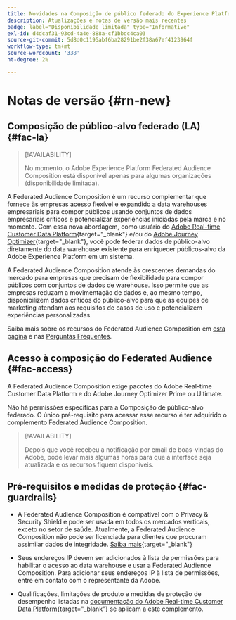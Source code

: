 ```yaml
---
title: Novidades na Composição de público federado do Experience Platform
description: Atualizações e notas de versão mais recentes
badge: label="Disponibilidade limitada" type="Informative"
exl-id: d4dcaf31-93cd-4a4e-888a-cf1bbdc4ca03
source-git-commit: 5d8d0c1195abf6ba28291be2f38a67ef4123964f
workflow-type: tm+mt
source-wordcount: '338'
ht-degree: 2%

---
```


# Notas de versão {#rn-new}

## Composição de público-alvo federado (LA) {#fac-la}

>[!AVAILABILITY]
>
>No momento, o Adobe Experience Platform Federated Audience Composition está disponível apenas para algumas organizações (disponibilidade limitada).
>

A Federated Audience Composition é um recurso complementar que fornece às empresas acesso flexível e expandido a data warehouses empresariais para compor públicos usando conjuntos de dados empresariais críticos e potencializar experiências iniciadas pela marca e no momento. Com essa nova abordagem, como usuário do [Adobe Real-time Customer Data Platform](https://experienceleague.adobe.com/en/docs/experience-platform/segmentation/home){target="_blank"} e/ou do [Adobe Journey Optimizer](https://experienceleague.adobe.com/en/docs/journey-optimizer/using/ajo-home?lang=pt-BR){target="_blank"}, você pode federar dados de público-alvo diretamente do data warehouse existente para enriquecer públicos-alvo da Adobe Experience Platform em um sistema.

A Federated Audience Composition atende às crescentes demandas do mercado para empresas que precisam de flexibilidade para compor públicos com conjuntos de dados de warehouse. Isso permite que as empresas reduzam a movimentação de dados e, ao mesmo tempo, disponibilizem dados críticos do público-alvo para que as equipes de marketing atendam aos requisitos de casos de uso e potencializem experiências personalizadas. 

Saiba mais sobre os recursos do Federated Audience Composition em [esta página](get-started.md) e nas [Perguntas Frequentes](get-started.md#faq).

## Acesso à composição do Federated Audience {#fac-access}

A Federated Audience Composition exige pacotes do Adobe Real-time Customer Data Platform e do Adobe Journey Optimizer Prime ou Ultimate.

Não há permissões específicas para a Composição de público-alvo federado. O único pré-requisito para acessar esse recurso é ter adquirido o complemento Federated Audience Composition.

>[!AVAILABILITY]
>
>Depois que você recebeu a notificação por email de boas-vindas do Adobe, pode levar mais algumas horas para que a interface seja atualizada e os recursos fiquem disponíveis.
>

## Pré-requisitos e medidas de proteção {#fac-guardrails}

* A Federated Audience Composition é compatível com o Privacy &amp; Security Shield e pode ser usada em todos os mercados verticais, exceto no setor de saúde. Atualmente, a Federated Audience Composition não pode ser licenciada para clientes que procuram assimilar dados de integridade. [Saiba mais](https://experienceleague.adobe.com/en/docs/events/customer-data-management-voices-recordings/governance/healthcare-shield){target="_blank"}

* Seus endereços IP devem ser adicionados à lista de permissões para habilitar o acesso ao data warehouse e usar a Federated Audience Composition. Para adicionar seus endereços IP à lista de permissões, entre em contato com o representante da Adobe.

* Qualificações, limitações de produto e medidas de proteção de desempenho listadas na [documentação do Adobe Real-time Customer Data Platform](https://experienceleague.adobe.com/en/docs/experience-platform/profile/guardrails){target="_blank"} se aplicam a este complemento.
